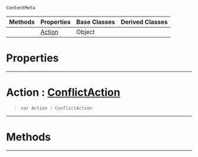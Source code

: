  `ContentMeta`

|Methods|Properties|Base Classes|Derived Classes|
|---|---|---|---|
| |[ Action](https://github.com/zeroengineteam/ZeroDocs/blob/master/code_reference/class_reference/conflictoptions.markdown#action-zero-engine-docum)|Object| |


 #  Properties


---  
 #  Action : [ConflictAction](https://github.com/zeroengineteam/ZeroDocs/blob/master/code_reference/enum_reference.markdown#conflictaction)

> 
> ``` lang=cpp, name=Zilch
> var Action : ConflictAction


---  
 #  Methods


---  
 

 